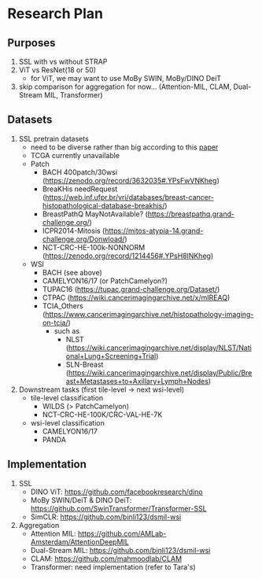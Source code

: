 # Research Plan

## Purposes
1. SSL with vs without STRAP
1. ViT vs ResNet(18 or 50)
    - for ViT, we may want to use MoBy SWIN, MoBy/DINO DeiT
1. skip comparison for aggregation for now... (Attention-MIL, CLAM, Dual-Stream MIL, Transformer)

## Datasets
1. SSL pretrain datasets
    - need to be diverse rather than big according to this [paper](https://arxiv.org/abs/2011.13971)
    - TCGA currently unavailable
    - Patch
        - BACH 400patch/30wsi (https://zenodo.org/record/3632035#.YPsFwVNKheg)
        - BreaKHis needRequest (https://web.inf.ufpr.br/vri/databases/breast-cancer-histopathological-database-breakhis/)
        - BreastPathQ MayNotAvailable? (https://breastpathq.grand-challenge.org/)
        - ICPR2014-Mitosis (https://mitos-atypia-14.grand-challenge.org/Donwload/)
        - NCT-CRC-HE-100k-NONNORM (https://zenodo.org/record/1214456#.YPsH8lNKheg)
    - WSI
        - BACH (see above)
        - CAMELYON16/17 (or PatchCamelyon?)
        - TUPAC16 (https://tupac.grand-challenge.org/Dataset/)
        - CTPAC (https://wiki.cancerimagingarchive.net/x/mIREAQ)
        - TCIA_Others (https://www.cancerimagingarchive.net/histopathology-imaging-on-tcia/)
            - such as
                - NLST (https://wiki.cancerimagingarchive.net/display/NLST/National+Lung+Screening+Trial)
                - SLN-Breast (https://wiki.cancerimagingarchive.net/display/Public/Breast+Metastases+to+Axillary+Lymph+Nodes)
1. Downstream tasks (first tile-level -> next wsi-level)
    - tile-level classification
        - WILDS (> PatchCamelyon)
        - NCT-CRC-HE-100K/CRC-VAL-HE-7K
    - wsi-level classification
        - CAMELYON16/17
        - PANDA

## Implementation
1. SSL
    - DINO ViT: https://github.com/facebookresearch/dino
    - MoBy SWIN/DeiT & DINO DeiT: https://github.com/SwinTransformer/Transformer-SSL
    - SimCLR: https://github.com/binli123/dsmil-wsi
1. Aggregation
    - Attention MIL: https://github.com/AMLab-Amsterdam/AttentionDeepMIL
    - Dual-Stream MIL: https://github.com/binli123/dsmil-wsi
    - CLAM: https://github.com/mahmoodlab/CLAM
    - Transformer: need implementation (refer to Tara's)

